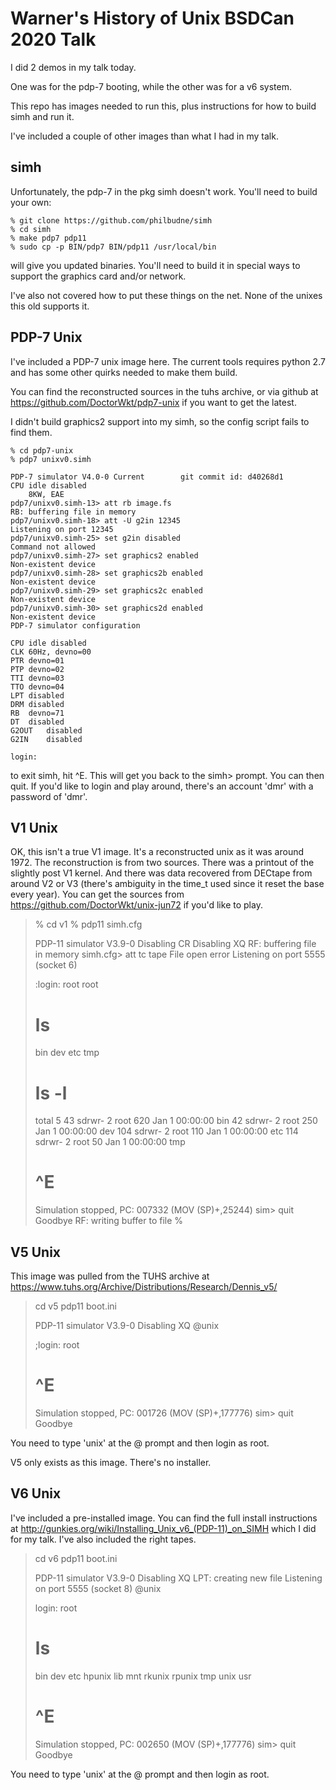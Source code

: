 # Warner's History of Unix BSDCan 2020 Talk

I did 2 demos in my talk today.

One was for the pdp-7 booting, while the other was for a v6 system.

This repo has images needed to run this, plus instructions for how to build simh and run it.

I've included a couple of other images than what I had in my talk.

## simh

Unfortunately, the pdp-7 in the pkg simh doesn't work. You'll need to build your own:

    % git clone https://github.com/philbudne/simh
    % cd simh
    % make pdp7 pdp11
    % sudo cp -p BIN/pdp7 BIN/pdp11 /usr/local/bin

will give you updated binaries. You'll need to build it in special ways to support the graphics card and/or network.

I've also not covered how to put these things on the net. None of the unixes this old supports it.

## PDP-7 Unix

I've included a PDP-7 unix image here. The current tools requires python 2.7 and has some other quirks needed to make them build.

You can find the reconstructed sources in the tuhs archive, or via github at https://github.com/DoctorWkt/pdp7-unix if you want to get the latest.

I didn't build graphics2 support into my simh, so the config script fails to find them.

    % cd pdp7-unix
    % pdp7 unixv0.simh
    
    PDP-7 simulator V4.0-0 Current        git commit id: d40268d1
    CPU	idle disabled
     	8KW, EAE
    pdp7/unixv0.simh-13> att rb image.fs
    RB: buffering file in memory
    pdp7/unixv0.simh-18> att -U g2in 12345
    Listening on port 12345
    pdp7/unixv0.simh-25> set g2in disabled
    Command not allowed
    pdp7/unixv0.simh-27> set graphics2 enabled
    Non-existent device
    pdp7/unixv0.simh-28> set graphics2b enabled
    Non-existent device
    pdp7/unixv0.simh-29> set graphics2c enabled
    Non-existent device
    pdp7/unixv0.simh-30> set graphics2d enabled
    Non-existent device
    PDP-7 simulator configuration
    
    CPU	idle disabled
    CLK	60Hz, devno=00
    PTR	devno=01
    PTP	devno=02
    TTI	devno=03
    TTO	devno=04
    LPT	disabled
    DRM	disabled
    RB	devno=71
    DT	disabled
    G2OUT	disabled
    G2IN	disabled
    
    login:

to exit simh, hit ^E. This will get you back to the simh> prompt. You can then quit. If you'd like to login and play around, there's an account 'dmr' with a password of 'dmr'.

## V1 Unix

OK, this isn't a true V1 image. It's a reconstructed unix as it was around
1972. The reconstruction is from two sources. There was a printout of the
slightly post V1 kernel. And there was data recovered from DECtape from around
V2 or V3 (there's ambiguity in the time_t used since it reset the base every
year). You can get the sources from https://github.com/DoctorWkt/unix-jun72 if
you'd like to play.

> % cd v1
> % pdp11 simh.cfg
>
> PDP-11 simulator V3.9-0
> Disabling CR
> Disabling XQ
> RF: buffering file in memory
> simh.cfg> att tc tape
> File open error
> Listening on port 5555 (socket 6)
>
> :login: root
> root
> # ls
> bin
> dev
> etc
> tmp
> # ls -l
> total    5
>  43 sdrwr-  2 root    620 Jan  1 00:00:00 bin
>  42 sdrwr-  2 root    250 Jan  1 00:00:00 dev
> 104 sdrwr-  2 root    110 Jan  1 00:00:00 etc
> 114 sdrwr-  2 root     50 Jan  1 00:00:00 tmp
> # ^E
> Simulation stopped, PC: 007332 (MOV (SP)+,25244)
> sim> quit
> Goodbye
> RF: writing buffer to file
> %

## V5 Unix

This image was pulled from the TUHS archive at https://www.tuhs.org/Archive/Distributions/Research/Dennis_v5/

> cd v5
> pdp11 boot.ini
>
> PDP-11 simulator V3.9-0
> Disabling XQ
> @unix
>
> ;login: root
> # ^E
> Simulation stopped, PC: 001726 (MOV (SP)+,177776)
> sim> quit
> Goodbye

You need to type 'unix' at the @ prompt and then login as root.

V5 only exists as this image. There's no installer.

## V6 Unix

I've included a pre-installed image. You can find the full install instructions at http://gunkies.org/wiki/Installing_Unix_v6_(PDP-11)_on_SIMH which I did for my talk. I've also included the right tapes.

> cd v6
> pdp11 boot.ini
>
> PDP-11 simulator V3.9-0
> Disabling XQ
> LPT: creating new file
> Listening on port 5555 (socket 8)
> @unix
>
> login: root
> # ls
> bin
> dev
> etc
> hpunix
> lib
> mnt
> rkunix
> rpunix
> tmp
> unix
> usr
> # ^E
> Simulation stopped, PC: 002650 (MOV (SP)+,177776)
> sim> quit
> Goodbye

You need to type 'unix' at the @ prompt and then login as root.
